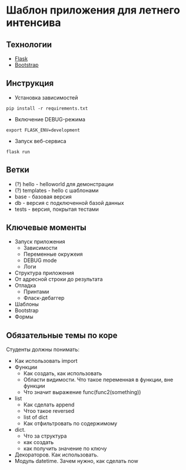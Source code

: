 # Шаблон приложения для летнего интенсива

## Технологии

* [Flask](http://flask.pocoo.org/)
* [Bootstrap](https://getbootstrap.com)

## Инструкция

* Установка зависимостей
```
pip install -r requirements.txt
```

* Включение DEBUG-режима
```
export FLASK_ENV=development
```

* Запуск веб-сервиса
```
flask run
```

## Ветки

* (?) hello - helloworld для демонстрации
* (?) templates - hello с шаблонами
* base - базовая версия
* db - версия с подключенной базой данных
* tests - версия, покрытая тестами

## Ключевые моменты

* Запуск приложения
  * Зависимости
  * Переменные окружеия
  * DEBUG mode
  * Логи
* Структура приложения
* От адресной строки до результата
* Отладка
  * Принтами
  * Фласк-дебаггер
* Шаблоны
* Bootstrap
* Формы

## Обязательные темы по коре

Студенты должны понимать:

* Как использовать import
* Функции
  * Как создать, как использовать
  * Области видимости. Что такое переменная в функции, вне функции
  * Что значит выражение func(func2(something))
* list
  * Как сделать append
  * Чтоо такое reversed
  * list of dict
  * Как отфильтровать по содержимому
* dict.
  * Что за структура
  * как создать
  * как получить значение по ключу
* Декораторов. Как использовать.
* Модуль datetime. Зачем нужно, как сделать now
